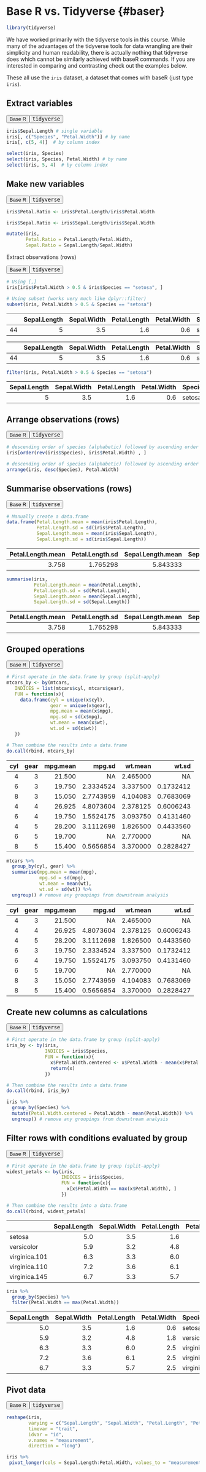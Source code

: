 # Base R vs. Tidyverse {#baser}





```r
library(tidyverse)
```

We have worked primarily with the tidyverse tools in this course. While many of the advantages of the tidyverse tools for data wrangling are their simplicity and human readability, there is actually nothing that tidyverse does which cannot be similarly achieved with baseR commands. If you are interested in comparing and contrasting check out the examples below. 

These all use the `iris` dataset, a dataset that comes with baseR (just type `iris`).


## Extract variables

<div class="tab"><button class="tablinksunnamed-chunk-3 active" onclick="javascript:openCode(event, 'option1unnamed-chunk-3', 'unnamed-chunk-3');">Base R</button><button class="tablinksunnamed-chunk-3" onclick="javascript:openCode(event, 'option2unnamed-chunk-3', 'unnamed-chunk-3');"><tt>tidyverse</tt></button></div><div id="option1unnamed-chunk-3" class="tabcontentunnamed-chunk-3">

```r
iris$Sepal.Length # single variable
iris[, c("Species", "Petal.Width")] # by name
iris[, c(5, 4)]  # by column index
```
</div><div id="option2unnamed-chunk-3" class="tabcontentunnamed-chunk-3">

```r
select(iris, Species)
select(iris, Species, Petal.Width) # by name
select(iris, 5, 4)  # by column index
```
</div><script> javascript:hide('option2unnamed-chunk-3') </script>


## Make new variables

<div class="tab"><button class="tablinksunnamed-chunk-4 active" onclick="javascript:openCode(event, 'option1unnamed-chunk-4', 'unnamed-chunk-4');">Base R</button><button class="tablinksunnamed-chunk-4" onclick="javascript:openCode(event, 'option2unnamed-chunk-4', 'unnamed-chunk-4');"><tt>tidyverse</tt></button></div><div id="option1unnamed-chunk-4" class="tabcontentunnamed-chunk-4">

```r
iris$Petal.Ratio <- iris$Petal.Length/iris$Petal.Width

iris$Sepal.Ratio <- iris$Sepal.Length/iris$Sepal.Width
```
</div><div id="option2unnamed-chunk-4" class="tabcontentunnamed-chunk-4">

```r
mutate(iris, 
       Petal.Ratio = Petal.Length/Petal.Width,
       Sepal.Ratio = Sepal.Length/Sepal.Width)
```
</div><script> javascript:hide('option2unnamed-chunk-4') </script>


Extract observations (rows)

<div class="tab"><button class="tablinksunnamed-chunk-5 active" onclick="javascript:openCode(event, 'option1unnamed-chunk-5', 'unnamed-chunk-5');">Base R</button><button class="tablinksunnamed-chunk-5" onclick="javascript:openCode(event, 'option2unnamed-chunk-5', 'unnamed-chunk-5');"><tt>tidyverse</tt></button></div><div id="option1unnamed-chunk-5" class="tabcontentunnamed-chunk-5">

```r
# Using [,]
iris[iris$Petal.Width > 0.5 & iris$Species == "setosa", ]

# Using subset (works very much like dplyr::filter)
subset(iris, Petal.Width > 0.5 & Species == "setosa")
```

<div class="kable-table">

<table>
 <thead>
  <tr>
   <th style="text-align:left;">   </th>
   <th style="text-align:right;"> Sepal.Length </th>
   <th style="text-align:right;"> Sepal.Width </th>
   <th style="text-align:right;"> Petal.Length </th>
   <th style="text-align:right;"> Petal.Width </th>
   <th style="text-align:left;"> Species </th>
  </tr>
 </thead>
<tbody>
  <tr>
   <td style="text-align:left;"> 44 </td>
   <td style="text-align:right;"> 5 </td>
   <td style="text-align:right;"> 3.5 </td>
   <td style="text-align:right;"> 1.6 </td>
   <td style="text-align:right;"> 0.6 </td>
   <td style="text-align:left;"> setosa </td>
  </tr>
</tbody>
</table>

</div><div class="kable-table">

<table>
 <thead>
  <tr>
   <th style="text-align:left;">   </th>
   <th style="text-align:right;"> Sepal.Length </th>
   <th style="text-align:right;"> Sepal.Width </th>
   <th style="text-align:right;"> Petal.Length </th>
   <th style="text-align:right;"> Petal.Width </th>
   <th style="text-align:left;"> Species </th>
  </tr>
 </thead>
<tbody>
  <tr>
   <td style="text-align:left;"> 44 </td>
   <td style="text-align:right;"> 5 </td>
   <td style="text-align:right;"> 3.5 </td>
   <td style="text-align:right;"> 1.6 </td>
   <td style="text-align:right;"> 0.6 </td>
   <td style="text-align:left;"> setosa </td>
  </tr>
</tbody>
</table>

</div>
</div><div id="option2unnamed-chunk-5" class="tabcontentunnamed-chunk-5">

```r
filter(iris, Petal.Width > 0.5 & Species == "setosa")
```

<div class="kable-table">

<table>
 <thead>
  <tr>
   <th style="text-align:right;"> Sepal.Length </th>
   <th style="text-align:right;"> Sepal.Width </th>
   <th style="text-align:right;"> Petal.Length </th>
   <th style="text-align:right;"> Petal.Width </th>
   <th style="text-align:left;"> Species </th>
  </tr>
 </thead>
<tbody>
  <tr>
   <td style="text-align:right;"> 5 </td>
   <td style="text-align:right;"> 3.5 </td>
   <td style="text-align:right;"> 1.6 </td>
   <td style="text-align:right;"> 0.6 </td>
   <td style="text-align:left;"> setosa </td>
  </tr>
</tbody>
</table>

</div>
</div><script> javascript:hide('option2unnamed-chunk-5') </script>

## Arrange observations (rows)

<div class="tab"><button class="tablinksunnamed-chunk-6 active" onclick="javascript:openCode(event, 'option1unnamed-chunk-6', 'unnamed-chunk-6');">Base R</button><button class="tablinksunnamed-chunk-6" onclick="javascript:openCode(event, 'option2unnamed-chunk-6', 'unnamed-chunk-6');"><tt>tidyverse</tt></button></div><div id="option1unnamed-chunk-6" class="tabcontentunnamed-chunk-6">

```r
# descending order of species (alphabetic) followed by ascending order of Petal.Width
iris[order(rev(iris$Species), iris$Petal.Width) , ]
```
</div><div id="option2unnamed-chunk-6" class="tabcontentunnamed-chunk-6">

```r
# descending order of species (alphabetic) followed by ascending order of Petal.Width
arrange(iris, desc(Species), Petal.Width) 
```
</div><script> javascript:hide('option2unnamed-chunk-6') </script>


## Summarise observations (rows)

<div class="tab"><button class="tablinksunnamed-chunk-7 active" onclick="javascript:openCode(event, 'option1unnamed-chunk-7', 'unnamed-chunk-7');">Base R</button><button class="tablinksunnamed-chunk-7" onclick="javascript:openCode(event, 'option2unnamed-chunk-7', 'unnamed-chunk-7');"><tt>tidyverse</tt></button></div><div id="option1unnamed-chunk-7" class="tabcontentunnamed-chunk-7">

```r
# Manually create a data.frame
data.frame(Petal.Length.mean = mean(iris$Petal.Length),
           Petal.Length.sd = sd(iris$Petal.Length),
           Sepal.Length.mean = mean(iris$Sepal.Length),
           Sepal.Length.sd = sd(iris$Sepal.Length))
```

<div class="kable-table">

<table>
 <thead>
  <tr>
   <th style="text-align:right;"> Petal.Length.mean </th>
   <th style="text-align:right;"> Petal.Length.sd </th>
   <th style="text-align:right;"> Sepal.Length.mean </th>
   <th style="text-align:right;"> Sepal.Length.sd </th>
  </tr>
 </thead>
<tbody>
  <tr>
   <td style="text-align:right;"> 3.758 </td>
   <td style="text-align:right;"> 1.765298 </td>
   <td style="text-align:right;"> 5.843333 </td>
   <td style="text-align:right;"> 0.8280661 </td>
  </tr>
</tbody>
</table>

</div>
</div><div id="option2unnamed-chunk-7" class="tabcontentunnamed-chunk-7">

```r
summarise(iris, 
          Petal.Length.mean = mean(Petal.Length),
          Petal.Length.sd = sd(Petal.Length),
          Sepal.Length.mean = mean(Sepal.Length),
          Sepal.Length.sd = sd(Sepal.Length))
```

<div class="kable-table">

<table>
 <thead>
  <tr>
   <th style="text-align:right;"> Petal.Length.mean </th>
   <th style="text-align:right;"> Petal.Length.sd </th>
   <th style="text-align:right;"> Sepal.Length.mean </th>
   <th style="text-align:right;"> Sepal.Length.sd </th>
  </tr>
 </thead>
<tbody>
  <tr>
   <td style="text-align:right;"> 3.758 </td>
   <td style="text-align:right;"> 1.765298 </td>
   <td style="text-align:right;"> 5.843333 </td>
   <td style="text-align:right;"> 0.8280661 </td>
  </tr>
</tbody>
</table>

</div>
</div><script> javascript:hide('option2unnamed-chunk-7') </script>


## Grouped operations

<div class="tab"><button class="tablinksunnamed-chunk-8 active" onclick="javascript:openCode(event, 'option1unnamed-chunk-8', 'unnamed-chunk-8');">Base R</button><button class="tablinksunnamed-chunk-8" onclick="javascript:openCode(event, 'option2unnamed-chunk-8', 'unnamed-chunk-8');"><tt>tidyverse</tt></button></div><div id="option1unnamed-chunk-8" class="tabcontentunnamed-chunk-8">

```r
# First operate in the data.frame by group (split-apply)
mtcars_by <- by(mtcars, 
   INDICES = list(mtcars$cyl, mtcars$gear),
   FUN = function(x){
     data.frame(cyl = unique(x$cyl),
                gear = unique(x$gear),
                mpg.mean = mean(x$mpg),
                mpg.sd = sd(x$mpg),
                wt.mean = mean(x$wt),
                wt.sd = sd(x$wt))
   })

# Then combine the results into a data.frame
do.call(rbind, mtcars_by)
```

<div class="kable-table">

<table>
 <thead>
  <tr>
   <th style="text-align:right;"> cyl </th>
   <th style="text-align:right;"> gear </th>
   <th style="text-align:right;"> mpg.mean </th>
   <th style="text-align:right;"> mpg.sd </th>
   <th style="text-align:right;"> wt.mean </th>
   <th style="text-align:right;"> wt.sd </th>
  </tr>
 </thead>
<tbody>
  <tr>
   <td style="text-align:right;"> 4 </td>
   <td style="text-align:right;"> 3 </td>
   <td style="text-align:right;"> 21.500 </td>
   <td style="text-align:right;"> NA </td>
   <td style="text-align:right;"> 2.465000 </td>
   <td style="text-align:right;"> NA </td>
  </tr>
  <tr>
   <td style="text-align:right;"> 6 </td>
   <td style="text-align:right;"> 3 </td>
   <td style="text-align:right;"> 19.750 </td>
   <td style="text-align:right;"> 2.3334524 </td>
   <td style="text-align:right;"> 3.337500 </td>
   <td style="text-align:right;"> 0.1732412 </td>
  </tr>
  <tr>
   <td style="text-align:right;"> 8 </td>
   <td style="text-align:right;"> 3 </td>
   <td style="text-align:right;"> 15.050 </td>
   <td style="text-align:right;"> 2.7743959 </td>
   <td style="text-align:right;"> 4.104083 </td>
   <td style="text-align:right;"> 0.7683069 </td>
  </tr>
  <tr>
   <td style="text-align:right;"> 4 </td>
   <td style="text-align:right;"> 4 </td>
   <td style="text-align:right;"> 26.925 </td>
   <td style="text-align:right;"> 4.8073604 </td>
   <td style="text-align:right;"> 2.378125 </td>
   <td style="text-align:right;"> 0.6006243 </td>
  </tr>
  <tr>
   <td style="text-align:right;"> 6 </td>
   <td style="text-align:right;"> 4 </td>
   <td style="text-align:right;"> 19.750 </td>
   <td style="text-align:right;"> 1.5524175 </td>
   <td style="text-align:right;"> 3.093750 </td>
   <td style="text-align:right;"> 0.4131460 </td>
  </tr>
  <tr>
   <td style="text-align:right;"> 4 </td>
   <td style="text-align:right;"> 5 </td>
   <td style="text-align:right;"> 28.200 </td>
   <td style="text-align:right;"> 3.1112698 </td>
   <td style="text-align:right;"> 1.826500 </td>
   <td style="text-align:right;"> 0.4433560 </td>
  </tr>
  <tr>
   <td style="text-align:right;"> 6 </td>
   <td style="text-align:right;"> 5 </td>
   <td style="text-align:right;"> 19.700 </td>
   <td style="text-align:right;"> NA </td>
   <td style="text-align:right;"> 2.770000 </td>
   <td style="text-align:right;"> NA </td>
  </tr>
  <tr>
   <td style="text-align:right;"> 8 </td>
   <td style="text-align:right;"> 5 </td>
   <td style="text-align:right;"> 15.400 </td>
   <td style="text-align:right;"> 0.5656854 </td>
   <td style="text-align:right;"> 3.370000 </td>
   <td style="text-align:right;"> 0.2828427 </td>
  </tr>
</tbody>
</table>

</div>
</div><div id="option2unnamed-chunk-8" class="tabcontentunnamed-chunk-8">

```r
mtcars %>% 
  group_by(cyl, gear) %>% 
  summarise(mpg.mean = mean(mpg),
            mpg.sd = sd(mpg),
            wt.mean = mean(wt),
            wt.sd = sd(wt)) %>% 
  ungroup() # remove any groupings from downstream analysis
```

<div class="kable-table">

<table>
 <thead>
  <tr>
   <th style="text-align:right;"> cyl </th>
   <th style="text-align:right;"> gear </th>
   <th style="text-align:right;"> mpg.mean </th>
   <th style="text-align:right;"> mpg.sd </th>
   <th style="text-align:right;"> wt.mean </th>
   <th style="text-align:right;"> wt.sd </th>
  </tr>
 </thead>
<tbody>
  <tr>
   <td style="text-align:right;"> 4 </td>
   <td style="text-align:right;"> 3 </td>
   <td style="text-align:right;"> 21.500 </td>
   <td style="text-align:right;"> NA </td>
   <td style="text-align:right;"> 2.465000 </td>
   <td style="text-align:right;"> NA </td>
  </tr>
  <tr>
   <td style="text-align:right;"> 4 </td>
   <td style="text-align:right;"> 4 </td>
   <td style="text-align:right;"> 26.925 </td>
   <td style="text-align:right;"> 4.8073604 </td>
   <td style="text-align:right;"> 2.378125 </td>
   <td style="text-align:right;"> 0.6006243 </td>
  </tr>
  <tr>
   <td style="text-align:right;"> 4 </td>
   <td style="text-align:right;"> 5 </td>
   <td style="text-align:right;"> 28.200 </td>
   <td style="text-align:right;"> 3.1112698 </td>
   <td style="text-align:right;"> 1.826500 </td>
   <td style="text-align:right;"> 0.4433560 </td>
  </tr>
  <tr>
   <td style="text-align:right;"> 6 </td>
   <td style="text-align:right;"> 3 </td>
   <td style="text-align:right;"> 19.750 </td>
   <td style="text-align:right;"> 2.3334524 </td>
   <td style="text-align:right;"> 3.337500 </td>
   <td style="text-align:right;"> 0.1732412 </td>
  </tr>
  <tr>
   <td style="text-align:right;"> 6 </td>
   <td style="text-align:right;"> 4 </td>
   <td style="text-align:right;"> 19.750 </td>
   <td style="text-align:right;"> 1.5524175 </td>
   <td style="text-align:right;"> 3.093750 </td>
   <td style="text-align:right;"> 0.4131460 </td>
  </tr>
  <tr>
   <td style="text-align:right;"> 6 </td>
   <td style="text-align:right;"> 5 </td>
   <td style="text-align:right;"> 19.700 </td>
   <td style="text-align:right;"> NA </td>
   <td style="text-align:right;"> 2.770000 </td>
   <td style="text-align:right;"> NA </td>
  </tr>
  <tr>
   <td style="text-align:right;"> 8 </td>
   <td style="text-align:right;"> 3 </td>
   <td style="text-align:right;"> 15.050 </td>
   <td style="text-align:right;"> 2.7743959 </td>
   <td style="text-align:right;"> 4.104083 </td>
   <td style="text-align:right;"> 0.7683069 </td>
  </tr>
  <tr>
   <td style="text-align:right;"> 8 </td>
   <td style="text-align:right;"> 5 </td>
   <td style="text-align:right;"> 15.400 </td>
   <td style="text-align:right;"> 0.5656854 </td>
   <td style="text-align:right;"> 3.370000 </td>
   <td style="text-align:right;"> 0.2828427 </td>
  </tr>
</tbody>
</table>

</div>
</div><script> javascript:hide('option2unnamed-chunk-8') </script>

## Create new columns as calculations

<div class="tab"><button class="tablinksunnamed-chunk-9 active" onclick="javascript:openCode(event, 'option1unnamed-chunk-9', 'unnamed-chunk-9');">Base R</button><button class="tablinksunnamed-chunk-9" onclick="javascript:openCode(event, 'option2unnamed-chunk-9', 'unnamed-chunk-9');"><tt>tidyverse</tt></button></div><div id="option1unnamed-chunk-9" class="tabcontentunnamed-chunk-9">

```r
# First operate in the data.frame by group (split-apply)
iris_by <- by(iris, 
              INDICES = iris$Species, 
              FUN = function(x){
                x$Petal.Width.centered <- x$Petal.Width - mean(x$Petal.Width)
                return(x)
              })

# Then combine the results into a data.frame
do.call(rbind, iris_by)
```
</div><div id="option2unnamed-chunk-9" class="tabcontentunnamed-chunk-9">

```r
iris %>% 
  group_by(Species) %>% 
  mutate(Petal.Width.centered = Petal.Width - mean(Petal.Width)) %>% 
  ungroup() # remove any groupings from downstream analysis
```
</div><script> javascript:hide('option2unnamed-chunk-9') </script>


## Filter rows with conditions evaluated by group

<div class="tab"><button class="tablinksunnamed-chunk-10 active" onclick="javascript:openCode(event, 'option1unnamed-chunk-10', 'unnamed-chunk-10');">Base R</button><button class="tablinksunnamed-chunk-10" onclick="javascript:openCode(event, 'option2unnamed-chunk-10', 'unnamed-chunk-10');"><tt>tidyverse</tt></button></div><div id="option1unnamed-chunk-10" class="tabcontentunnamed-chunk-10">

```r
# First operate in the data.frame by group (split-apply)
widest_petals <- by(iris, 
                    INDICES = iris$Species, 
                    FUN = function(x){
                      x[x$Petal.Width == max(x$Petal.Width), ] 
                    })

# Then combine the results into a data.frame
do.call(rbind, widest_petals)
```

<div class="kable-table">

<table>
 <thead>
  <tr>
   <th style="text-align:left;">   </th>
   <th style="text-align:right;"> Sepal.Length </th>
   <th style="text-align:right;"> Sepal.Width </th>
   <th style="text-align:right;"> Petal.Length </th>
   <th style="text-align:right;"> Petal.Width </th>
   <th style="text-align:left;"> Species </th>
  </tr>
 </thead>
<tbody>
  <tr>
   <td style="text-align:left;"> setosa </td>
   <td style="text-align:right;"> 5.0 </td>
   <td style="text-align:right;"> 3.5 </td>
   <td style="text-align:right;"> 1.6 </td>
   <td style="text-align:right;"> 0.6 </td>
   <td style="text-align:left;"> setosa </td>
  </tr>
  <tr>
   <td style="text-align:left;"> versicolor </td>
   <td style="text-align:right;"> 5.9 </td>
   <td style="text-align:right;"> 3.2 </td>
   <td style="text-align:right;"> 4.8 </td>
   <td style="text-align:right;"> 1.8 </td>
   <td style="text-align:left;"> versicolor </td>
  </tr>
  <tr>
   <td style="text-align:left;"> virginica.101 </td>
   <td style="text-align:right;"> 6.3 </td>
   <td style="text-align:right;"> 3.3 </td>
   <td style="text-align:right;"> 6.0 </td>
   <td style="text-align:right;"> 2.5 </td>
   <td style="text-align:left;"> virginica </td>
  </tr>
  <tr>
   <td style="text-align:left;"> virginica.110 </td>
   <td style="text-align:right;"> 7.2 </td>
   <td style="text-align:right;"> 3.6 </td>
   <td style="text-align:right;"> 6.1 </td>
   <td style="text-align:right;"> 2.5 </td>
   <td style="text-align:left;"> virginica </td>
  </tr>
  <tr>
   <td style="text-align:left;"> virginica.145 </td>
   <td style="text-align:right;"> 6.7 </td>
   <td style="text-align:right;"> 3.3 </td>
   <td style="text-align:right;"> 5.7 </td>
   <td style="text-align:right;"> 2.5 </td>
   <td style="text-align:left;"> virginica </td>
  </tr>
</tbody>
</table>

</div>
</div><div id="option2unnamed-chunk-10" class="tabcontentunnamed-chunk-10">

```r
iris %>% 
  group_by(Species) %>% 
  filter(Petal.Width == max(Petal.Width))
```

<div class="kable-table">

<table>
 <thead>
  <tr>
   <th style="text-align:right;"> Sepal.Length </th>
   <th style="text-align:right;"> Sepal.Width </th>
   <th style="text-align:right;"> Petal.Length </th>
   <th style="text-align:right;"> Petal.Width </th>
   <th style="text-align:left;"> Species </th>
  </tr>
 </thead>
<tbody>
  <tr>
   <td style="text-align:right;"> 5.0 </td>
   <td style="text-align:right;"> 3.5 </td>
   <td style="text-align:right;"> 1.6 </td>
   <td style="text-align:right;"> 0.6 </td>
   <td style="text-align:left;"> setosa </td>
  </tr>
  <tr>
   <td style="text-align:right;"> 5.9 </td>
   <td style="text-align:right;"> 3.2 </td>
   <td style="text-align:right;"> 4.8 </td>
   <td style="text-align:right;"> 1.8 </td>
   <td style="text-align:left;"> versicolor </td>
  </tr>
  <tr>
   <td style="text-align:right;"> 6.3 </td>
   <td style="text-align:right;"> 3.3 </td>
   <td style="text-align:right;"> 6.0 </td>
   <td style="text-align:right;"> 2.5 </td>
   <td style="text-align:left;"> virginica </td>
  </tr>
  <tr>
   <td style="text-align:right;"> 7.2 </td>
   <td style="text-align:right;"> 3.6 </td>
   <td style="text-align:right;"> 6.1 </td>
   <td style="text-align:right;"> 2.5 </td>
   <td style="text-align:left;"> virginica </td>
  </tr>
  <tr>
   <td style="text-align:right;"> 6.7 </td>
   <td style="text-align:right;"> 3.3 </td>
   <td style="text-align:right;"> 5.7 </td>
   <td style="text-align:right;"> 2.5 </td>
   <td style="text-align:left;"> virginica </td>
  </tr>
</tbody>
</table>

</div>
</div><script> javascript:hide('option2unnamed-chunk-10') </script>


## Pivot data

<div class="tab"><button class="tablinksunnamed-chunk-11 active" onclick="javascript:openCode(event, 'option1unnamed-chunk-11', 'unnamed-chunk-11');">Base R</button><button class="tablinksunnamed-chunk-11" onclick="javascript:openCode(event, 'option2unnamed-chunk-11', 'unnamed-chunk-11');"><tt>tidyverse</tt></button></div><div id="option1unnamed-chunk-11" class="tabcontentunnamed-chunk-11">

```r
reshape(iris, 
        varying = c("Sepal.Length", "Sepal.Width", "Petal.Length", "Petal.Width"),
        timevar = "trait",
        idvar = "id",
        v.names = "measurement",
        direction = "long")
```
</div><div id="option2unnamed-chunk-11" class="tabcontentunnamed-chunk-11">

```r
iris %>% 
 pivot_longer(cols = Sepal.Length:Petal.Width, values_to = "measurement", names_to = "trait" )
```
</div><script> javascript:hide('option2unnamed-chunk-11') </script>

